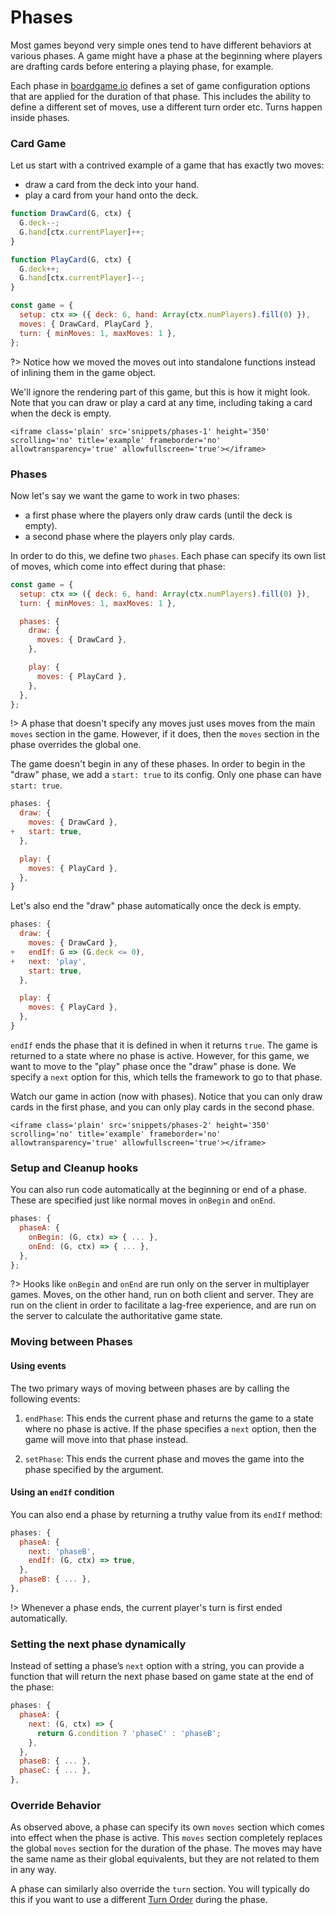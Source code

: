 # Phases

Most games beyond very simple ones tend to have different
behaviors at various phases. A game might have a phase
at the beginning where players are drafting cards before
entering a playing phase, for example.

Each phase in [boardgame.io](https://boardgame.io/) defines a set
of game configuration options that are applied for the duration
of that phase. This includes the ability to define a different
set of moves, use a different turn order etc. Turns happen
inside phases.

### Card Game

Let us start with a contrived example of a game that has exactly
two moves:

- draw a card from the deck into your hand.
- play a card from your hand onto the deck.

```js
function DrawCard(G, ctx) {
  G.deck--;
  G.hand[ctx.currentPlayer]++;
}

function PlayCard(G, ctx) {
  G.deck++;
  G.hand[ctx.currentPlayer]--;
}

const game = {
  setup: ctx => ({ deck: 6, hand: Array(ctx.numPlayers).fill(0) }),
  moves: { DrawCard, PlayCard },
  turn: { minMoves: 1, maxMoves: 1 },
};
```

?> Notice how we moved the moves out into standalone functions
instead of inlining them in the game object.

We'll ignore the rendering part of this game, but this is how it might look. Note that you can draw or play a card at any time, including taking a card when the deck is empty.

```react
<iframe class='plain' src='snippets/phases-1' height='350' scrolling='no' title='example' frameborder='no' allowtransparency='true' allowfullscreen='true'></iframe>
```

### Phases

Now let's say we want the game to work in two phases:

- a first phase where the players only draw cards (until the deck is empty).
- a second phase where the players only play cards.

In order to do this, we define two `phases`. Each phase can specify its own
list of moves, which come into effect during that phase:

```js
const game = {
  setup: ctx => ({ deck: 6, hand: Array(ctx.numPlayers).fill(0) }),
  turn: { minMoves: 1, maxMoves: 1 },

  phases: {
    draw: {
      moves: { DrawCard },
    },

    play: {
      moves: { PlayCard },
    },
  },
};
```

!> A phase that doesn't specify any moves just uses moves from
the main `moves` section in the game. However, if it does,
then the `moves` section in the phase overrides the global
one.

The game doesn't begin in any of these phases. In order to begin
in the "draw" phase, we add a `start: true` to its config. Only
one phase can have `start: true`.

```js
phases: {
  draw: {
    moves: { DrawCard },
+   start: true,
  },

  play: {
    moves: { PlayCard },
  },
}
```

Let's also end the "draw" phase automatically once the deck is
empty.

```js
phases: {
  draw: {
    moves: { DrawCard },
+   endIf: G => (G.deck <= 0),
+   next: 'play',
    start: true,
  },

  play: {
    moves: { PlayCard },
  },
}
```

`endIf` ends the phase that it is defined in when it returns
`true`. The game is returned to a state where no phase is
active. However, for this game, we want to move to
the "play" phase once the "draw" phase is done. We specify a
`next` option for this, which tells the framework to go to that
phase.

Watch our game in action (now with phases). Notice that you can only draw cards in the first
phase, and you can only play cards in the second phase.

```react
<iframe class='plain' src='snippets/phases-2' height='350' scrolling='no' title='example' frameborder='no' allowtransparency='true' allowfullscreen='true'></iframe>
```

### Setup and Cleanup hooks

You can also run code automatically at the beginning or end of a phase. These are specified just like normal moves in `onBegin` and `onEnd`.

```js
phases: {
  phaseA: {
    onBegin: (G, ctx) => { ... },
    onEnd: (G, ctx) => { ... },
  },
};
```

?> Hooks like `onBegin` and `onEnd` are run only on the server in
multiplayer games. Moves, on the other hand, run on both client
and server. They are run on the client in order to facilitate
a lag-free experience, and are run on the server to calculate the
authoritative game state.

### Moving between Phases

#### Using events

The two primary ways of moving between phases are by calling the
following events:

1. `endPhase`: This ends the current phase and returns the game
   to a state where no phase is active. If the phase specifies a
   `next` option, then the game will move into that phase instead.

2. `setPhase`: This ends the current phase and moves the game into
   the phase specified by the argument.


#### Using an `endIf` condition

You can also end a phase by returning a truthy value from its
`endIf` method:

```js
phases: {
  phaseA: {
    next: 'phaseB',
    endIf: (G, ctx) => true,
  },
  phaseB: { ... },
},
```

!> Whenever a phase ends, the current player's turn is first ended automatically.


### Setting the next phase dynamically

Instead of setting a phase’s `next` option with a string, you can
provide a function that will return the next phase based on game
state at the end of the phase:

```js
phases: {
  phaseA: {
    next: (G, ctx) => {
      return G.condition ? 'phaseC' : 'phaseB';
    },
  },
  phaseB: { ... },
  phaseC: { ... },
},
```


### Override Behavior

As observed above, a phase can specify its own `moves` section
which comes into effect when the phase is active. This `moves`
section completely replaces the global `moves` section
for the duration of the phase. The moves may have the
same name as their global equivalents, but they are not related
to them in any way.

A phase can similarly also override the `turn` section. You will
typically do this if you want to use a different
[Turn Order](turn-order.md) during the phase.
